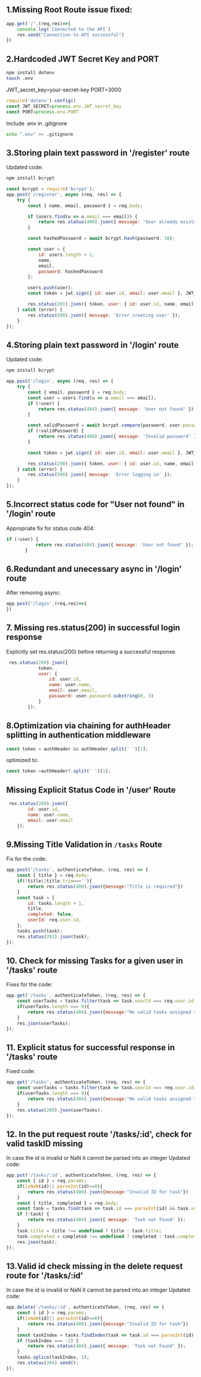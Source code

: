 ## 1.Missing Root Route issue fixed:
```js
app.get('/',(req,res)=>{
    console.log(`Connected to the API`)
    res.send("Connection to API successful")
})
```
## 2.Hardcoded JWT Secret Key and PORT

```bash
npm install dotenv
touch .env
```
JWT_secret_key=your-secret-key
PORT=3000

```js
require('dotenv').config()
const JWT_SECRET=process.env.JWT_secret_key
const PORT=process.env.PORT
```
Include .env in .gitignore

```bash
echo ".env" >> .gitignore
```
## 3.Storing plain text password in '/register' route
Updated code:
```bash
npm install bcrypt
```
```js
const bcrypt = require('bcrypt');
app.post('/register', async (req, res) => {
    try {
        const { name, email, password } = req.body;

        if (users.find(u => u.email === email)) {
            return res.status(400).json({ message: 'User already exists' });
        }

        const hashedPassword = await bcrypt.hash(password, 10);

        const user = {
            id: users.length + 1,
            name,
            email,
            password: hashedPassword
        };

        users.push(user);
        const token = jwt.sign({ id: user.id, email: user.email }, JWT_SECRET);

        res.status(201).json({ token, user: { id: user.id, name, email } });
    } catch (error) {
        res.status(500).json({ message: 'Error creating user' });
    }
});
```

## 4.Storing plain text password in '/login' route
Updated code:
```bash
npm install bcrypt
```
```js
app.post('/login', async (req, res) => {
    try {
        const { email, password } = req.body;
        const user = users.find(u => u.email === email);
        if (!user) {
            return res.status(404).json({ message: 'User not found' });
        }

        const validPassword = await bcrypt.compare(password, user.password);
        if (!validPassword) {
            return res.status(400).json({ message: 'Invalid password' });
        }

        const token = jwt.sign({ id: user.id, email: user.email }, JWT_SECRET);

        res.status(200).json({ token, user: { id: user.id, name, email } });
    } catch (error) {
        res.status(500).json({ message: 'Error logging in' });
    }
});
```
## 5.Incorrect status code for "User not found" in '/login' route
Appropriate fix for status code 404:
 ```js
 if (!user) {
            return res.status(404).json({ message: 'User not found' });
        }
```
## 6.Redundant and unecessary async in '/login' route
After removing async:
```js
app.post('/login',(req,res)=>{
})
```
## 7. Missing res.status(200) in successful login response
Explicitly set res.status(200) before returning a successful response.
```js
 res.status(200).json({
            token,
            user: {
                id: user.id,
                name: user.name,
                email: user.email,
                password: user.password.substring(0, 3)
            }
        });
```

## 8.Optimization via chaining for authHeader splitting in authentication middleware
```js
const token = authHeader && authHeader.split(' ')[1];
```
optimized to:
```js
const token =authHeader?.split(' ')[1];
```
##  Missing Explicit Status Code in '/user' Route
```js
 res.status(200).json({
        id: user.id,
        name: user.name,
        email: user.email
    });
```
## 9.Missing Title Validation in `/tasks` Route
Fix for the code:
```js
app.post('/tasks', authenticateToken, (req, res) => {
    const { title } = req.body;
    if(!title||title.trim===''){
        return res.status(400).json({message:"Title is required"})
    }
    const task = {
        id: tasks.length + 1,
        title,
        completed: false,
        userId: req.user.id,
    };
    tasks.push(task);
    res.status(201).json(task);
});
```
## 10. Check for missing Tasks for a given user in '/tasks' route
Fixes for the code:
```js
app.get('/tasks', authenticateToken, (req, res) => {
    const userTasks = tasks.filter(task => task.userId === req.user.id);
    if(userTasks.length === 0){
        return res.status(404).json({message:"No valid tasks assigned to the user"});
    }
    res.json(userTasks);
});
```
## 11. Explicit status for successful response in '/tasks' route
Fixed code:
```js
app.get('/tasks', authenticateToken, (req, res) => {
    const userTasks = tasks.filter(task => task.userId === req.user.id);
    if(userTasks.length === 0){
        return res.status(404).json({message:"No valid tasks assigned to the user"});
    }
    res.status(200).json(userTasks);
});
```
## 12. In the put request route '/tasks/:id', check for valid taskID missing
In case the id is invalid or NaN it cannot be parsed into an integer
Updated code:
```js
app.put('/tasks/:id', authenticateToken, (req, res) => {
    const { id } = req.params;
    if(isNaN(id)|| parseInt(id)<=0){
        return res.status(400).json({message:"Invalid ID for task"})
    }
    const { title, completed } = req.body;
    const task = tasks.find(task => task.id === parseInt(id) && task.userId === req.user.id);
    if (!task) {
        return res.status(404).json({ message: 'Task not found' });
    }
    task.title = title !== undefined ? title : task.title;
    task.completed = completed !== undefined ? completed : task.completed;
    res.json(task);
});
```
## 13.Valid id check missing in the delete request route for '/tasks/:id'
 In case the id is invalid or NaN it cannot be parsed into an integer
Updated code:
```js
app.delete('/tasks/:id', authenticateToken, (req, res) => {
    const { id } = req.params;
    if(isNaN(id)|| parseInt(id)<=0){
        return res.status(400).json({message:"Invalid ID for task"})
    }
    const taskIndex = tasks.findIndex(task => task.id === parseInt(id) && task.userId === req.user.id);
    if (taskIndex === -1) {
        return res.status(404).json({ message: 'Task not found' });
    }
    tasks.splice(taskIndex, 1);
    res.status(204).send();
});
```
